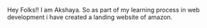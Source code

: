 Hey Folks!!
I am Akshaya. 
So as part of my learning process in web development i have created a landing website of amazon.
